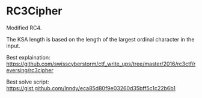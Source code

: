 RC3Cipher
=========
Modified RC4.

The KSA length is based on the length of the largest ordinal character in the input. 

Best explaination: https://github.com/swisscyberstorm/ctf_write_ups/tree/master/2016/rc3ctf/reversing/rc3cipher

Best solve script: https://gist.github.com/Inndy/eca85d80f9e03260d35bff5c1c22b6b1
